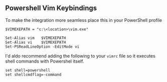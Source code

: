 ## Powershell Vim Keybindings
To make the integration more seamless place this in your PowerShell profile

```
$VIMEXEPATH = "c:\<location>\vim.exe"

Set-Alias vim	$VIMEXEPATH
Set-Alias vi	$VIMEXEPATH
Set-PSReadLineOption -EditMode vi
```

I'd aldo recommend adding the following to your `vimrc` file so it executes shell commands with Powershel itself.

```
set shell=powershell
set shellcmdflag=-command
```

